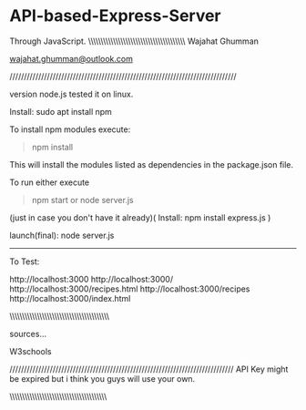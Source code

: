 # API-based-Express-Server
Through JavaScript.
\\\\\\\\\\\\\\\\\\\\\\\\\\\\\\\\\\\\\\\\\\\\\\\\\\\\\\\\\\\\\\\\\\\\\\\\\\\\\\
Wajahat Ghumman

wajahat.ghumman@outlook.com

///////////////////////////////////////////////////////////////////////////////

version node.js
tested it on linux.

Install: sudo apt install npm

To install npm modules execute:
>npm install

This will install the modules listed as dependencies in the package.json file.

To run either execute
>npm start
or 
>node server.js


(just in case you don't have it already)(
Install: npm install express.js
)

launch(final): node server.js

*****************************************************************************
To Test:

http://localhost:3000
http://localhost:3000/
http://localhost:3000/recipes.html
http://localhost:3000/recipes
http://localhost:3000/index.html



\\\\\\\\\\\\\\\\\\\\\\\\\\\\\\\\\\\\\\\\\\\\\\\\\\\\\\\\\\\\\\\\\\\\\\\\\\\\\\\

sources...

W3schools

//////////////////////////////////////////////////////////////////////////////
API Key might be expired but i think you guys will use your own.


\\\\\\\\\\\\\\\\\\\\\\\\\\\\\\\\\\\\\\\\\\\\\\\\\\\\\\\\\\\\\\\\\\\\\\\\\\\\\\
